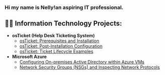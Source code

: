 ### Hi my name is Nelly!an aspiring IT professional.

<h2>👨‍💻 Information Technology Projects:</h2>

- <b>osTicket (Help Desk Ticketing System)</b>
  - [osTicket: Prerequisites and Installation](https://github.com/uwinelly/osticket-prereqs)
  - [osTicket: Post-Installation Configuration](https://github.com/uwinelly/OsTicket-Post-Installation-Setup)
  - [osTicket: Ticket Lifecycle Examples](https://github.com/uwinelly/osTicket-Lifecycle-setup-examples/blob/main/README.md)
- <b>Microsoft Azure</b>
  - [Configuring On-premises Active Directory within Azure VMs](https://github.com/uwinelly/configure-ad)
  - [Network Security Groups (NSGs) and Inspecting Network Protocols](https://github.com/uwinelly/azure-network-protocols)



